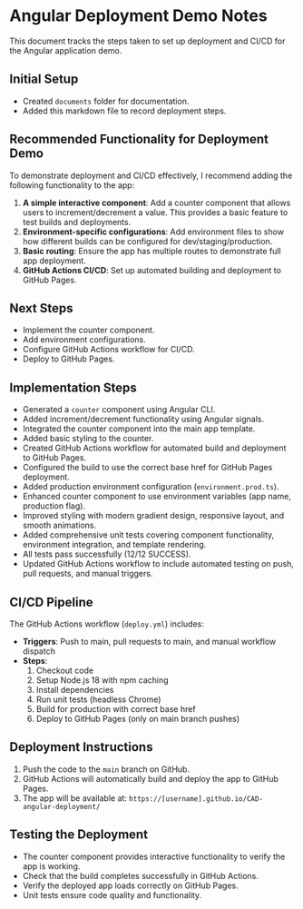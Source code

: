 # Angular Deployment Demo Notes

This document tracks the steps taken to set up deployment and CI/CD for the Angular application demo.

## Initial Setup
- Created `documents` folder for documentation.
- Added this markdown file to record deployment steps.

## Recommended Functionality for Deployment Demo
To demonstrate deployment and CI/CD effectively, I recommend adding the following functionality to the app:
1. **A simple interactive component**: Add a counter component that allows users to increment/decrement a value. This provides a basic feature to test builds and deployments.
2. **Environment-specific configurations**: Add environment files to show how different builds can be configured for dev/staging/production.
3. **Basic routing**: Ensure the app has multiple routes to demonstrate full app deployment.
4. **GitHub Actions CI/CD**: Set up automated building and deployment to GitHub Pages.

## Next Steps
- Implement the counter component.
- Add environment configurations.
- Configure GitHub Actions workflow for CI/CD.
- Deploy to GitHub Pages.

## Implementation Steps
- Generated a `counter` component using Angular CLI.
- Added increment/decrement functionality using Angular signals.
- Integrated the counter component into the main app template.
- Added basic styling to the counter.
- Created GitHub Actions workflow for automated build and deployment to GitHub Pages.
- Configured the build to use the correct base href for GitHub Pages deployment.
- Added production environment configuration (`environment.prod.ts`).
- Enhanced counter component to use environment variables (app name, production flag).
- Improved styling with modern gradient design, responsive layout, and smooth animations.
- Added comprehensive unit tests covering component functionality, environment integration, and template rendering.
- All tests pass successfully (12/12 SUCCESS).
- Updated GitHub Actions workflow to include automated testing on push, pull requests, and manual triggers.

## CI/CD Pipeline
The GitHub Actions workflow (`deploy.yml`) includes:
- **Triggers**: Push to main, pull requests to main, and manual workflow dispatch
- **Steps**:
  1. Checkout code
  2. Setup Node.js 18 with npm caching
  3. Install dependencies
  4. Run unit tests (headless Chrome)
  5. Build for production with correct base href
  6. Deploy to GitHub Pages (only on main branch pushes)

## Deployment Instructions
1. Push the code to the `main` branch on GitHub.
2. GitHub Actions will automatically build and deploy the app to GitHub Pages.
3. The app will be available at: `https://[username].github.io/CAD-angular-deployment/`

## Testing the Deployment
- The counter component provides interactive functionality to verify the app is working.
- Check that the build completes successfully in GitHub Actions.
- Verify the deployed app loads correctly on GitHub Pages.
- Unit tests ensure code quality and functionality.
